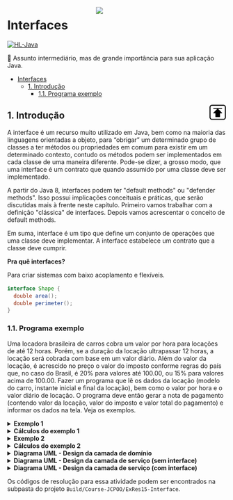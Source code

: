 <!-- LOGO DIREITO -->
<a href="#"><img width="300px" src="https://miro.medium.com/max/1400/1*bX30BRMq1oiz2v_rkOIoQA.png" align="right" /></a>

# Interfaces

<p align="left">
  <a href="https://github.com/JonathanTSilva/HL-Java">
    <img src="https://img.shields.io/static/v1?label=HomeLab&message=Java&color=red&logo=java&logoColor=white&labelColor=grey&style=flat" alt="HL-Java">
  </a>
</p>

🔎 Assunto intermediário, mas de grande importância para sua aplicação Java.

<!-- SUMÁRIO -->
- [Interfaces](#interfaces)
  - [1. Introdução](#1-introdução)
    - [1.1. Programa exemplo](#11-programa-exemplo)

<!-- VOLTAR AO INÍCIO -->
<a href="#"><img width="40px" src="https://github.com/JonathanTSilva/JonathanTSilva/blob/main/Images/back-to-top.png" align="right" /></a>

## 1. Introdução

A interface é um recurso muito utilizado em Java, bem como na maioria das linguagens orientadas a objeto, para “obrigar” um determinado grupo de classes a ter métodos ou propriedades em comum para existir em um determinado contexto, contudo os métodos podem ser implementados em cada classe de uma maneira diferente. Pode-se dizer, a grosso modo, que uma interface é um contrato que quando assumido por uma classe deve ser implementado.

A partir do Java 8, interfaces podem ter "default methods" ou "defender methods". Isso possui implicações conceituais e práticas, que serão discutidas mais à frente neste capítulo. Primeiro vamos trabalhar com a definição "clássica" de interfaces. Depois vamos acrescentar o conceito de default methods.

Em suma, interface é um tipo que define um conjunto de operações que uma classe deve implementar. A interface estabelece um contrato que a classe deve cumprir.

**Pra quê interfaces?**

Para criar sistemas com baixo acoplamento e flexíveis.

```java
interface Shape {
  double area();
  double perimeter();
}
```

### 1.1. Programa exemplo

Uma locadora brasileira de carros cobra um valor por hora para locações de até
12 horas. Porém, se a duração da locação ultrapassar 12 horas, a locação será
cobrada com base em um valor diário. Além do valor da locação, é acrescido no
preço o valor do imposto conforme regras do país que, no caso do Brasil, é 20%
para valores até 100.00, ou 15% para valores acima de 100.00. Fazer um
programa que lê os dados da locação (modelo do carro, instante inicial e final da
locação), bem como o valor por hora e o valor diário de locação. O programa
deve então gerar a nota de pagamento (contendo valor da locação, valor do
imposto e valor total do pagamento) e informar os dados na tela. Veja os
exemplos.

<details close="close" align="left">
  <summary><b>Exemplo 1</b></summary>
  <pre>
    <code>
Enter rental data
Car model: Civic
Pickup (dd/MM/yyyy hh:mm): 25/06/2018 10:30
Return (dd/MM/yyyy hh:mm): 25/06/2018 14:40
Enter price per hour: 10.00
Enter price per day: 130.00
INVOICE:
Basic payment: 50.00
Tax: 10.00
Total payment: 60.00
    </code>
  </pre>
</details>

<details close="close" align="left">
  <summary><b>Cálculos do exemplo 1</b></summary>
  <pre>
    <code>
Duration = (25/06/2018 14:40) - (25/06/2018 10:30) = 4:10 = 5 hours
Basic payment = 5 * 10 = 50
Tax = 50 * 20% = 50 * 0,2 = 10
    </code>
  </pre>
</details>


<details close="close" align="left">
  <summary><b>Exemplo 2</b></summary>
  <pre>
    <code>
Enter rental data
Car model: Civic
Pickup (dd/MM/yyyy hh:mm): 25/06/2018 10:30
Return (dd/MM/yyyy hh:mm): 27/06/2018 11:40
Enter price per hour: 10.00
Enter price per day: 130.00
INVOICE:
Basic payment: 390.00
Tax: 58.50
Total payment: 448.50
    </code>
  </pre>
</details>

<details close="close" align="left">
  <summary><b>Cálculos do exemplo 2</b></summary>
  <pre>
    <code>
Duration = (27/06/2018 11:40) - (25/06/2018 10:30) = 2 days + 1:10 = 3 days
Basic payment = 3 * 130 = 390
Tax = 390 * 15% = 390 * 0.15 = 58.50
    </code>
  </pre>
</details>

<details close="close" align="left">
  <summary><b>Diagrama UML - Design da camada de domínio</b></summary>
  <p float="left">
    <img src="../../Images/interfaces01.png"/>
  </p>
</details>

<details close="close" align="left">
  <summary><b>Diagrama UML - Design da camada de serviço (sem interface)</b></summary>
  <p float="left">
    <img src="../../Images/interfaces02.png"/>
  </p>
</details>

<details close="close" align="left">
  <summary><b>Diagrama UML - Design da camada de serviço (com interface)</b></summary>
  <p float="left">
    <img src="../../Images/interfaces03.png"/>
  </p>
</details>

Os códigos de resolução para essa atividade podem ser encontrados na subpasta do projeto `Build/Course-JCPOO/ExRes15-Interface`.

<!-- MARKDOWN LINKS -->
<!-- SITES -->

<!-- IMAGES -->
